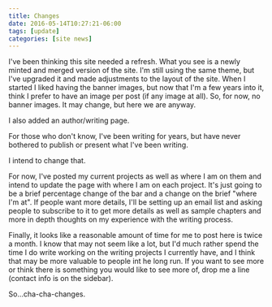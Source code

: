 ```yaml
---
title: Changes
date: 2016-05-14T10:27:21-06:00
tags: [update]
categories: [site news]
---
```

I've been thinking this site needed a refresh. What you see is a newly minted and merged version of the site. I'm still using the same theme, but I've upgraded it and made adjustments to the layout of the site. When I started I liked having the banner images, but now that I'm a few years into it, think I prefer to have an image per post (if any image at all). So, for now, no banner images. It may change, but here we are anyway.

I also added an author/writing page.

For those who don't know, I've been writing for years, but have never bothered to publish or present what I've been writing.

I intend to change that.

For now, I've posted my current projects as well as where I am on them and intend to update the page with where I am on each project. It's just going to be a brief percentage change of the bar and a change on the brief "where I'm at". If people want more details, I'll be setting up an email list and asking people to subscribe to it to get more details as well as sample chapters and more in depth thoughts on my experience with the writing process.

Finally, it looks like a reasonable amount of time for me to post here is twice a month. I know that may not seem like a lot, but I'd much rather spend the time I do write working on the writing projects I currently have, and I think that may be more valuable to people int he long run. If you want to see more or think there is something you would like to see more of, drop me a line (contact info is on the sidebar).

So...cha-cha-changes.
